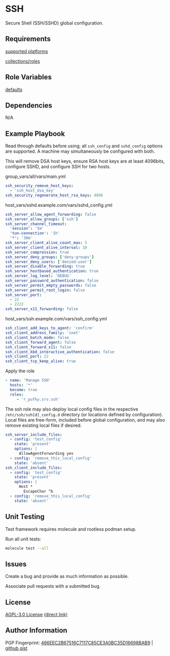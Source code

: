 # SSH
Secure Shell (SSH/SSHD) global configuration.

## Requirements
[supported platforms](https://github.com/r-pufky/ansible_ssh/blob/main/meta/main.yml)

[collections/roles](https://github.com/r-pufky/ansible_ssh/blob/main/meta/requirements.yml)

## Role Variables
[defaults](https://github.com/r-pufky/ansible_ssh/tree/main/defaults/main/)

## Dependencies
N/A

## Example Playbook
Read through defaults before using; all `ssh_config` and `sshd_config` options
are supported. A machine may simultaneously be configured with both.

This will remove DSA host keys, ensure RSA host keys are at least 4096bits,
configure SSHD, and configure SSH for two hosts.

group_vars/all/vars/main.yml
``` yaml
ssh_security_remove_host_keys:
  - 'ssh_host_dsa_key'
ssh_security_regenerate_host_rsa_keys: 4096
```

host_vars/sshd.example.com/vars/sshd_config.yml
``` yaml
ssh_server_allow_agent_forwarding: false
ssh_server_allow_groups: ['ssh']
ssh_server_channel_timeout:
  'session': '5m'
  'tun-connection': '1h'
  '*': '30m'
ssh_server_client_alive_count_max: 5
ssh_server_client_alive_interval: 10
ssh_server_compression: true
ssh_server_deny_groups: ['deny-groups']
ssh_server_deny_users: ['denied-user']
ssh_server_disable_forwarding: true
ssh_server_hostbased_authentication: true
ssh_server_log_level: 'DEBUG'
ssh_server_password_authentication: false
ssh_server_permit_empty_passwords: false
ssh_server_permit_root_login: false
ssh_server_port:
  - 22
  - 2222
ssh_server_x11_forwarding: false
```

host_vars/ssh.example.com/vars/ssh_config.yml
``` yaml
ssh_client_add_keys_to_agent: 'confirm'
ssh_client_address_family: 'inet'
ssh_client_batch_mode: false
ssh_client_forward_agent: false
ssh_client_forward_x11: false
ssh_client_kbd_interactive_authentication: false
ssh_client_port: 22
ssh_client_tcp_keep_alive: true
```

Apply the role
``` yaml
- name: 'Manage SSH'
  hosts: '*'
  become: true
  roles:
     - 'r_pufky.srv.ssh'
```

The ssh role may also deploy local config files in the respective
`/etc/ssh/ssh[d]_config.d` directory (or locations defined by configuration).
Local files are free-form, included before global configuration, and may also
remove existing local files if desired.

```yaml
ssh_server_include_files:
  - config: 'test_config'
    state: 'present'
    options: |
      AllowAgentForwarding yes
  - config: 'remove_this_local_config'
    state: 'absent'
ssh_client_include_files:
  - config: 'test_config'
    state: 'present'
    options: |
      Host *
        EscapeChar ^b
  - config: 'remove_this_local_config'
    state: 'absent'
```

## Unit Testing
Test framework requires molecule and rootless podman setup.

Run all unit tests:
``` bash
molecule test --all
```

## Issues
Create a bug and provide as much information as possible.

Associate pull requests with a submitted bug.

## License
[AGPL-3.0 License](https://www.tldrlegal.com/license/gnu-affero-general-public-license-v3-agpl-3-0)
 [(direct link)](https://github.com/r-pufky/ansible_fonts/blob/main/LICENSE)

## Author Information
PGP Fingerprint: [466EEC2B67516C7117C85CE3A0BC35D16698BAB9](https://keys.openpgp.org/vks/v1/by-fingerprint/466EEC2B67516C7117C85CE3A0BC35D16698BAB9)
| [github gist](https://gist.github.com/r-pufky/a8df36977c55b5bb20829267c4c49d22)
